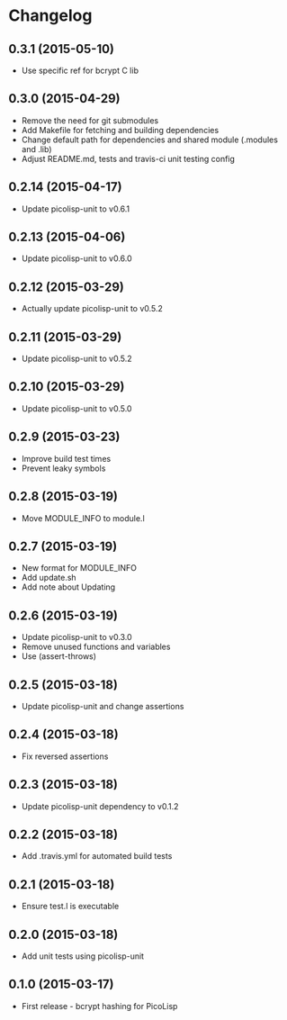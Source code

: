 # Changelog

## 0.3.1 (2015-05-10)

  * Use specific ref for bcrypt C lib

## 0.3.0 (2015-04-29)

  * Remove the need for git submodules
  * Add Makefile for fetching and building dependencies
  * Change default path for dependencies and shared module (.modules and .lib)
  * Adjust README.md, tests and travis-ci unit testing config

## 0.2.14 (2015-04-17)

  * Update picolisp-unit to v0.6.1

## 0.2.13 (2015-04-06)

  * Update picolisp-unit to v0.6.0

## 0.2.12 (2015-03-29)

  * Actually update picolisp-unit to v0.5.2

## 0.2.11 (2015-03-29)

  * Update picolisp-unit to v0.5.2

## 0.2.10 (2015-03-29)

  * Update picolisp-unit to v0.5.0

## 0.2.9 (2015-03-23)

  * Improve build test times
  * Prevent leaky symbols

## 0.2.8 (2015-03-19)

  * Move MODULE_INFO to module.l

## 0.2.7 (2015-03-19)

  * New format for MODULE_INFO
  * Add update.sh
  * Add note about Updating

## 0.2.6 (2015-03-19)

  * Update picolisp-unit to v0.3.0
  * Remove unused functions and variables
  * Use (assert-throws)

## 0.2.5 (2015-03-18)

  * Update picolisp-unit and change assertions

## 0.2.4 (2015-03-18)

  * Fix reversed assertions

## 0.2.3 (2015-03-18)

  * Update picolisp-unit dependency to v0.1.2

## 0.2.2 (2015-03-18)

  * Add .travis.yml for automated build tests

## 0.2.1 (2015-03-18)

  * Ensure test.l is executable

## 0.2.0 (2015-03-18)

  * Add unit tests using picolisp-unit

## 0.1.0 (2015-03-17)

  * First release - bcrypt hashing for PicoLisp
